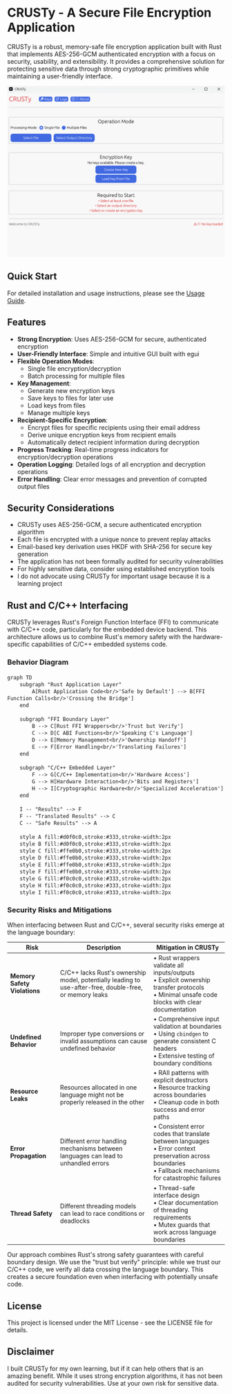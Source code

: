 # CRUSTy - A Secure File Encryption Application

CRUSTy is a robust, memory-safe file encryption application built with Rust that implements AES-256-GCM authenticated encryption with a focus on security, usability, and extensibility. It provides a comprehensive solution for protecting sensitive data through strong cryptographic primitives while maintaining a user-friendly interface.

![CRUSTy Application](https://github.com/shahern004/CRUSTy/raw/main/screenshots/crusty_main.png)

## Quick Start

For detailed installation and usage instructions, please see the [Usage Guide](Documentation/USAGE.md).

## Features

- **Strong Encryption**: Uses AES-256-GCM for secure, authenticated encryption
- **User-Friendly Interface**: Simple and intuitive GUI built with egui
- **Flexible Operation Modes**:
  - Single file encryption/decryption
  - Batch processing for multiple files
- **Key Management**:
  - Generate new encryption keys
  - Save keys to files for later use
  - Load keys from files
  - Manage multiple keys
- **Recipient-Specific Encryption**:
  - Encrypt files for specific recipients using their email address
  - Derive unique encryption keys from recipient emails
  - Automatically detect recipient information during decryption
- **Progress Tracking**: Real-time progress indicators for encryption/decryption operations
- **Operation Logging**: Detailed logs of all encryption and decryption operations
- **Error Handling**: Clear error messages and prevention of corrupted output files

## Security Considerations

- CRUSTy uses AES-256-GCM, a secure authenticated encryption algorithm
- Each file is encrypted with a unique nonce to prevent replay attacks
- Email-based key derivation uses HKDF with SHA-256 for secure key generation
- The application has not been formally audited for security vulnerabilities
- For highly sensitive data, consider using established encryption tools
- I do not advocate using CRUSTy for important usage because it is a learning project

## Rust and C/C++ Interfacing

CRUSTy leverages Rust's Foreign Function Interface (FFI) to communicate with C/C++ code, particularly for the embedded device backend. This architecture allows us to combine Rust's memory safety with the hardware-specific capabilities of C/C++ embedded systems code.

### Behavior Diagram

```mermaid
graph TD
    subgraph "Rust Application Layer"
        A[Rust Application Code<br/>'Safe by Default'] --> B[FFI Function Calls<br/>'Crossing the Bridge']
    end
    
    subgraph "FFI Boundary Layer"
        B --> C[Rust FFI Wrappers<br/>'Trust but Verify']
        C --> D[C ABI Functions<br/>'Speaking C's Language']
        D --> E[Memory Management<br/>'Ownership Handoff']
        E --> F[Error Handling<br/>'Translating Failures']
    end
    
    subgraph "C/C++ Embedded Layer"
        F --> G[C/C++ Implementation<br/>'Hardware Access']
        G --> H[Hardware Interaction<br/>'Bits and Registers']
        H --> I[Cryptographic Hardware<br/>'Specialized Acceleration']
    end
    
    I -- "Results" --> F
    F -- "Translated Results" --> C
    C -- "Safe Results" --> A
    
    style A fill:#d0f0c0,stroke:#333,stroke-width:2px
    style B fill:#d0f0c0,stroke:#333,stroke-width:2px
    style C fill:#ffe0b0,stroke:#333,stroke-width:2px
    style D fill:#ffe0b0,stroke:#333,stroke-width:2px
    style E fill:#ffe0b0,stroke:#333,stroke-width:2px
    style F fill:#ffe0b0,stroke:#333,stroke-width:2px
    style G fill:#f0c0c0,stroke:#333,stroke-width:2px
    style H fill:#f0c0c0,stroke:#333,stroke-width:2px
    style I fill:#f0c0c0,stroke:#333,stroke-width:2px
```

### Security Risks and Mitigations

When interfacing between Rust and C/C++, several security risks emerge at the language boundary:

| Risk | Description | Mitigation in CRUSTy |
|------|-------------|----------------------|
| **Memory Safety Violations** | C/C++ lacks Rust's ownership model, potentially leading to use-after-free, double-free, or memory leaks | • Rust wrappers validate all inputs/outputs<br>• Explicit ownership transfer protocols<br>• Minimal unsafe code blocks with clear documentation |
| **Undefined Behavior** | Improper type conversions or invalid assumptions can cause undefined behavior | • Comprehensive input validation at boundaries<br>• Using `cbindgen` to generate consistent C headers<br>• Extensive testing of boundary conditions |
| **Resource Leaks** | Resources allocated in one language might not be properly released in the other | • RAII patterns with explicit destructors<br>• Resource tracking across boundaries<br>• Cleanup code in both success and error paths |
| **Error Propagation** | Different error handling mechanisms between languages can lead to unhandled errors | • Consistent error codes that translate between languages<br>• Error context preservation across boundaries<br>• Fallback mechanisms for catastrophic failures |
| **Thread Safety** | Different threading models can lead to race conditions or deadlocks | • Thread-safe interface design<br>• Clear documentation of threading requirements<br>• Mutex guards that work across language boundaries |

Our approach combines Rust's strong safety guarantees with careful boundary design. We use the "trust but verify" principle: while we trust our C/C++ code, we verify all data crossing the language boundary. This creates a secure foundation even when interfacing with potentially unsafe code.

## License

This project is licensed under the MIT License - see the LICENSE file for details.

## Disclaimer

I built CRUSTy for my own learning, but if it can help others that is an amazing benefit. While it uses strong encryption algorithms, it has not been audited for security vulnerabilities. Use at your own risk for sensitive data.

